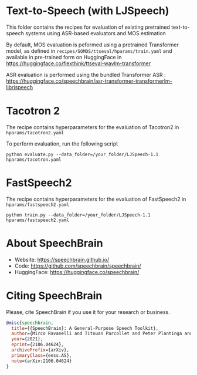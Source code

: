 # Text-to-Speech (with LJSpeech)
This folder contains the recipes for evaluation of existing pretrained text-to-speech systems using ASR-based evaluators and MOS estimation

By default, MOS evaluation is peformed using a pretrained Transformer model, as defined in `recipes/SOMOS/ttseval/hparams/train.yaml` and available in pre-trained form on HuggingFace in
https://huggingface.co/flexthink/ttseval-wavlm-transformer

ASR evaluation is performed using the bundled Transformer ASR : https://huggingface.co/speechbrain/asr-transformer-transformerlm-librispeech

# Tacotron 2
The recipe contains hyperparameters for the evaluation of Tacotron2 in `hparams/tacotron2.yaml`

To perform evaluation, run the following script
```
python evaluate.py --data_folder=/your_folder/LJSpeech-1.1 hparams/tacotron.yaml
```


# FastSpeech2
The recipe contains hyperparameters for the evaluation of FastSpeech2 in `hparams/fastspeech2.yaml`

```
python train.py --data_folder=/your_folder/LJSpeech-1.1 hparams/fastspeech2.yaml
```


# **About SpeechBrain**
- Website: https://speechbrain.github.io/
- Code: https://github.com/speechbrain/speechbrain/
- HuggingFace: https://huggingface.co/speechbrain/


# **Citing SpeechBrain**
Please, cite SpeechBrain if you use it for your research or business.

```bibtex
@misc{speechbrain,
  title={{SpeechBrain}: A General-Purpose Speech Toolkit},
  author={Mirco Ravanelli and Titouan Parcollet and Peter Plantinga and Aku Rouhe and Samuele Cornell and Loren Lugosch and Cem Subakan and Nauman Dawalatabad and Abdelwahab Heba and Jianyuan Zhong and Ju-Chieh Chou and Sung-Lin Yeh and Szu-Wei Fu and Chien-Feng Liao and Elena Rastorgueva and François Grondin and William Aris and Hwidong Na and Yan Gao and Renato De Mori and Yoshua Bengio},
  year={2021},
  eprint={2106.04624},
  archivePrefix={arXiv},
  primaryClass={eess.AS},
  note={arXiv:2106.04624}
}
```

